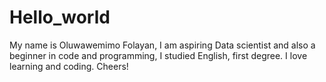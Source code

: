 # Hello_world
My name is Oluwawemimo Folayan, 
I am aspiring Data scientist and
also a beginner in code and programming,
 I studied English, first degree. 
I love learning and coding. Cheers!
